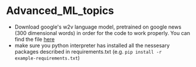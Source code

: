 # Advanced_ML_topics

* Download google's w2v language model, pretrained on google news (300 dimensional words) in order for the code to work properly. You can find the file [here](https://drive.google.com/file/d/0B7XkCwpI5KDYNlNUTTlSS21pQmM/edit)
* make sure you python interpreter has installed all the nessesary packages described in requirements.txt (e.g. <code>pip install -r example-requirements.txt</code>)

